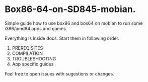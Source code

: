 # Box86-64-on-SD845-mobian.
Simple guide how to use box86 and box64 on mobian to run some i386/amd64 apps and games.

Everything is inside docs. Start them in following order.

1. PREREQISITES
2. COMPILATION
3. TROUBLESHOOTING
4. App specific guides

Feel free to open issues with sugestions or changes.
